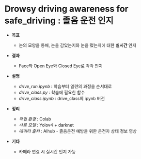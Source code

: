 # Drowsy driving awareness for safe_driving : 졸음 운전 인지

- **목표**

    - 눈의 모양을 통해, 눈을 감았는지와 눈을 떴는지에 대한 **실시간** 인지
  
- **결과**

    - Face와 Open Eye와 Closed Eye로 각각 인지

- **설명**

    - *drive_run.ipynb* : 학습부터 일련의 과정을 순서대로   
    - *drive_class.py*  : 학습에 필요한 함수   
    - *drive_class.ipynb* : drive_class의 ipynb 버전
  
- **정리**

    - *작업 환경* : Colab   
    - *사용 모델* : Yolov4 + darknet   
    - *데이터 출처* : AIhub - 졸음운전 예방을 위한 운전자 상태 정보 영상

- **기타**
    - 카메라 연결 시 실시간 인지 가능
